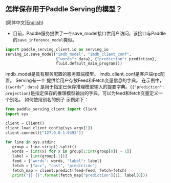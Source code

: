 ## 怎样保存用于Paddle Serving的模型？

(简体中文|[English](./SAVE.md))

- 目前，Paddle服务提供了一个save_model接口供用户访问，该接口与Paddle的`save_inference_model`类似。

``` python
import paddle_serving_client.io as serving_io
serving_io.save_model("imdb_model", "imdb_client_conf",
                      {"words": data}, {"prediction": prediction},
                      fluid.default_main_program())
```
imdb_model是具有服务配置的服务器端模型。 imdb_client_conf是客户端rpc配置。 Serving有一个 提供给用户存放Feed和Fetch变量信息的字典。 在示例中，`{{words”：data}` 是用于指定已保存推理模型输入的提要字典。`{{"prediction"：projection}`是指定保存的推理模型输出的字典。可以为feed和fetch变量定义一个别名。 如何使用别名的例子 示例如下：

 ``` python
 from paddle_serving_client import Client
import sys

client = Client()
client.load_client_config(sys.argv[1])
client.connect(["127.0.0.1:9393"])

for line in sys.stdin:
    group = line.strip().split()
    words = [int(x) for x in group[1:int(group[0]) + 1]]
    label = [int(group[-1])]
    feed = {"words": words, "label": label}
    fetch = ["acc", "cost", "prediction"]
    fetch_map = client.predict(feed=feed, fetch=fetch)
    print("{} {}".format(fetch_map["prediction"][1], label[0]))
 ```
